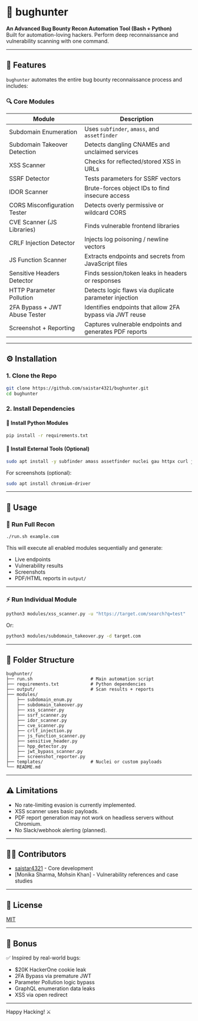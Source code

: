 # 🐞 bughunter

**An Advanced Bug Bounty Recon Automation Tool (Bash + Python)**  
Built for automation-loving hackers. Perform deep reconnaissance and vulnerability scanning with one command.

---

## 📌 Features

`bughunter` automates the entire bug bounty reconnaissance process and includes:

### 🔍 Core Modules

| Module                         | Description |
|-------------------------------|-------------|
| Subdomain Enumeration         | Uses `subfinder`, `amass`, and `assetfinder` |
| Subdomain Takeover Detection  | Detects dangling CNAMEs and unclaimed services |
| XSS Scanner                   | Checks for reflected/stored XSS in URLs |
| SSRF Detector                 | Tests parameters for SSRF vectors |
| IDOR Scanner                  | Brute-forces object IDs to find insecure access |
| CORS Misconfiguration Tester  | Detects overly permissive or wildcard CORS |
| CVE Scanner (JS Libraries)    | Finds vulnerable frontend libraries |
| CRLF Injection Detector       | Injects log poisoning / newline vectors |
| JS Function Scanner           | Extracts endpoints and secrets from JavaScript files |
| Sensitive Headers Detector    | Finds session/token leaks in headers or responses |
| HTTP Parameter Pollution      | Detects logic flaws via duplicate parameter injection |
| 2FA Bypass + JWT Abuse Tester | Identifies endpoints that allow 2FA bypass via JWT reuse |
| Screenshot + Reporting        | Captures vulnerable endpoints and generates PDF reports |

---

## ⚙️ Installation

### 1. Clone the Repo

```bash
git clone https://github.com/saistar4321/bughunter.git
cd bughunter
````

### 2. Install Dependencies

#### 🔹 Install Python Modules

```bash
pip install -r requirements.txt
```

#### 🔹 Install External Tools (Optional)

```bash
sudo apt install -y subfinder amass assetfinder nuclei gau httpx curl jq
```

For screenshots (optional):

```bash
sudo apt install chromium-driver
```

---

## 🚀 Usage

### 🔁 Run Full Recon

```bash
./run.sh example.com
```

This will execute all enabled modules sequentially and generate:

* Live endpoints
* Vulnerability results
* Screenshots
* PDF/HTML reports in `output/`

---

### ⚡ Run Individual Module

```bash
python3 modules/xss_scanner.py -u "https://target.com/search?q=test"
```

Or:

```bash
python3 modules/subdomain_takeover.py -d target.com
```

---

## 📁 Folder Structure

```
bughunter/
├── run.sh                      # Main automation script
├── requirements.txt            # Python dependencies
├── output/                     # Scan results + reports
├── modules/
│   ├── subdomain_enum.py
│   ├── subdomain_takeover.py
│   ├── xss_scanner.py
│   ├── ssrf_scanner.py
│   ├── idor_scanner.py
│   ├── cve_scanner.py
│   ├── crlf_injection.py
│   ├── js_function_scanner.py
│   ├── sensitive_header.py
│   ├── hpp_detector.py
│   ├── jwt_bypass_scanner.py
│   ├── screenshot_reporter.py
├── templates/                  # Nuclei or custom payloads
└── README.md
```

---

## ⚠️ Limitations

* No rate-limiting evasion is currently implemented.
* XSS scanner uses basic payloads.
* PDF report generation may not work on headless servers without Chromium.
* No Slack/webhook alerting (planned).

---

## 👨‍💻 Contributors

* [saistar4321](https://github.com/saistar4321) - Core development
* \[Monika Sharma, Mohsin Khan] - Vulnerability references and case studies

---

## 📄 License

[MIT](./LICENSE)

---

## 🧠 Bonus

✅ Inspired by real-world bugs:

* \$20K HackerOne cookie leak
* 2FA Bypass via premature JWT
* Parameter Pollution logic bypass
* GraphQL enumeration data leaks
* XSS via open redirect

---

Happy Hacking! ⚔️

